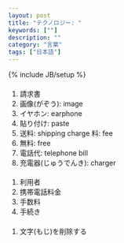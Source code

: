 ```yaml
---
layout: post
title: "テクノロジー: "
keywords: [""]
description: ""
category: "言葉"
tags: ["日本語"]
---
```

{% include JB/setup %}

####
1. 請求書
2. 画像(がぞう): image
3. イヤホン: earphone
4. 貼り付け: paste
5. 送料: shipping charge  料: fee 　
6. 無料: free
7. 電話代: telephone bill
8. 充電器(じゅうでんき): charger

####
1. 利用者
2. 携帯電話料金
3. 手数料
4. 手続き


####
1. 文字(もじ)を削除する
